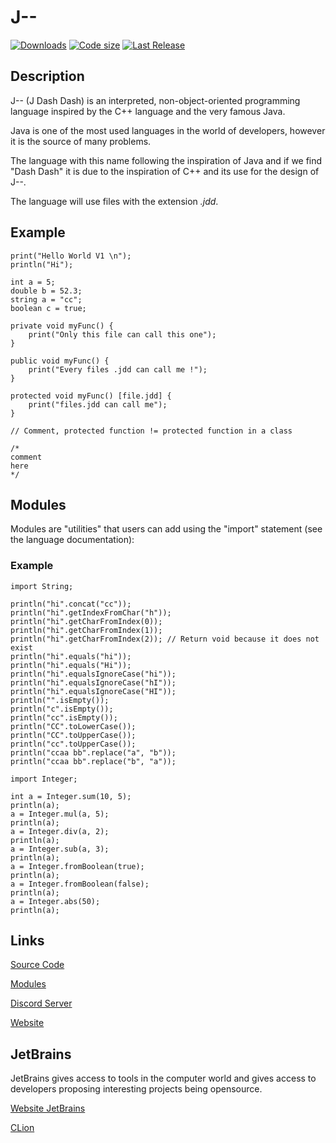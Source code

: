 # J--

[![Downloads](https://img.shields.io/github/downloads/JDashDash/J--/total?style=for-the-badge)](https://github.com/JDashDash/J--)
[![Code size](https://img.shields.io/github/languages/code-size/JDashDash/J--?style=for-the-badge)](https://github.com/JDashDash/J--)
[![Last Release](https://img.shields.io/github/release/JDashDash/J--?style=for-the-badge)](https://github.com/JDashDash/J--)


## Description

J-- (J Dash Dash) is an interpreted, non-object-oriented programming language inspired by the C++ language and the very famous Java.

Java is one of the most used languages in the world of developers, however it is the source of many problems.

The language with this name following the inspiration of Java and if we find "Dash Dash" it is due to the inspiration of C++ and its use for the design of J--.

The language will use files with the extension *.jdd*.

## Example
```
print("Hello World V1 \n");
println("Hi");

int a = 5;
double b = 52.3;
string a = "cc";
boolean c = true;

private void myFunc() {
    print("Only this file can call this one");
}

public void myFunc() {
    print("Every files .jdd can call me !");
}

protected void myFunc() [file.jdd] {
    print("files.jdd can call me");
}

// Comment, protected function != protected function in a class

/*
comment
here
*/
```

## Modules

Modules are "utilities" that users can add using the "import" statement (see the language documentation):

### Example

```
import String;

println("hi".concat("cc"));
println("hi".getIndexFromChar("h"));
println("hi".getCharFromIndex(0));
println("hi".getCharFromIndex(1));
println("hi".getCharFromIndex(2)); // Return void because it does not exist
println("hi".equals("hi"));
println("hi".equals("Hi"));
println("hi".equalsIgnoreCase("hi"));
println("hi".equalsIgnoreCase("hI"));
println("hi".equalsIgnoreCase("HI"));
println("".isEmpty());
println("c".isEmpty());
println("cc".isEmpty());
println("CC".toLowerCase());
println("CC".toUpperCase());
println("cc".toUpperCase());
println("ccaa bb".replace("a", "b"));
println("ccaa bb".replace("b", "a"));
```

```
import Integer;

int a = Integer.sum(10, 5);
println(a);
a = Integer.mul(a, 5);
println(a);
a = Integer.div(a, 2);
println(a);
a = Integer.sub(a, 3);
println(a);
a = Integer.fromBoolean(true);
println(a);
a = Integer.fromBoolean(false);
println(a);
a = Integer.abs(50);
println(a);
```

## Links

[Source Code](https://github.com/JDashDash/J--)

[Modules](https://github.com/JDashDash/Modules)

[Discord Server](https://discord.gg/PsC9gjm65U)

[Website]()

## JetBrains

JetBrains gives access to tools in the computer world and gives access to developers proposing interesting projects being opensource.

[Website JetBrains](https://www.jetbrains.com/)

[CLion](https://www.jetbrains.com/clion/)
